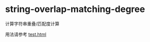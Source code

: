 # string-overlap-matching-degree
计算字符串重叠/匹配度计算

用法请参考 [test.html](https://github.com/My-Search/string-overlap-matching-degree)
